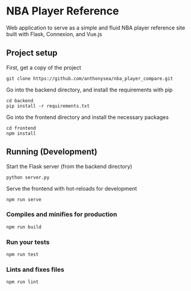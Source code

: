 # NBA Player Reference

Web application to serve as a simple and fluid NBA player reference site built with Flask, Connexion, and Vue.js 

## Project setup

First, get a copy of the project
```
git clone https://github.com/anthonysea/nba_player_compare.git
```

Go into the backend directory, and install the requirements with pip
```
cd backend
pip install -r requirements.txt
```

Go into the frontend directory and install the necessary packages
```
cd frontend
npm install
```

## Running (Development)

Start the Flask server (from the backend directory)
```
python server.py
```

Serve the frontend with hot-reloads for development
```
npm run serve
```

### Compiles and minifies for production
```
npm run build
```

### Run your tests
```
npm run test
```

### Lints and fixes files
```
npm run lint
```

